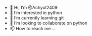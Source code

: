 - 👋 Hi, I’m @Achyut2409
- 👀 I’m interested in python
- 🌱 I’m currently learning git
- 💞️ I’m looking to collaborate on python
- 📫 How to reach me ...

<!---
Achyut2409/Achyut2409 is a ✨ special ✨ repository because its `README.md` (this file) appears on your GitHub profile.
You can click the Preview link to take a look at your changes.
--->
